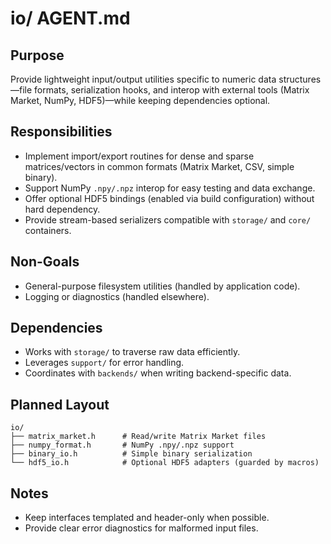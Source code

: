 # io/ AGENT.md

## Purpose
Provide lightweight input/output utilities specific to numeric data structures—file formats, serialization hooks, and interop with external tools (Matrix Market, NumPy, HDF5)—while keeping dependencies optional.

## Responsibilities
- Implement import/export routines for dense and sparse matrices/vectors in common formats (Matrix Market, CSV, simple binary).
- Support NumPy `.npy/.npz` interop for easy testing and data exchange.
- Offer optional HDF5 bindings (enabled via build configuration) without hard dependency.
- Provide stream-based serializers compatible with `storage/` and `core/` containers.

## Non-Goals
- General-purpose filesystem utilities (handled by application code).
- Logging or diagnostics (handled elsewhere).

## Dependencies
- Works with `storage/` to traverse raw data efficiently.
- Leverages `support/` for error handling.
- Coordinates with `backends/` when writing backend-specific data.

## Planned Layout
```text
io/
├── matrix_market.h      # Read/write Matrix Market files
├── numpy_format.h       # NumPy .npy/.npz support
├── binary_io.h          # Simple binary serialization
└── hdf5_io.h            # Optional HDF5 adapters (guarded by macros)
```

## Notes
- Keep interfaces templated and header-only when possible.
- Provide clear error diagnostics for malformed input files.
